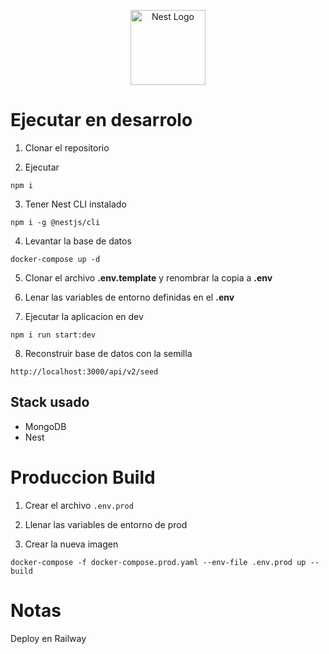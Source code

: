 <p align="center">
  <a href="http://nestjs.com/" target="blank"><img src="https://nestjs.com/img/logo-small.svg" width="120" alt="Nest Logo" /></a>
</p>

# Ejecutar en desarrolo

1. Clonar el repositorio

2. Ejecutar
```
npm i
```

3. Tener Nest CLI instalado
```
npm i -g @nestjs/cli
```

4. Levantar la base de datos
```
docker-compose up -d
```
5. Clonar el archivo __.env.template__ y renombrar la copia a __.env__

6. Lenar las variables de entorno definidas en el __.env__

7. Ejecutar la aplicacion en dev
```
npm i run start:dev
```

8. Reconstruir base de datos con la semilla
```
http://localhost:3000/api/v2/seed
```


## Stack usado
* MongoDB
* Nest

# Produccion Build

1. Crear el archivo ```.env.prod```

2. Llenar las variables de entorno de prod

3. Crear la nueva imagen
```
docker-compose -f docker-compose.prod.yaml --env-file .env.prod up --build
```

# Notas
Deploy en Railway